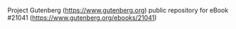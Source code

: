 Project Gutenberg (https://www.gutenberg.org) public repository for eBook #21041 (https://www.gutenberg.org/ebooks/21041)
